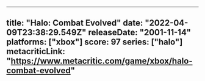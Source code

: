 
---
title: "Halo: Combat Evolved"
date: "2022-04-09T23:38:29.549Z"
releaseDate: "2001-11-14"
platforms: ["xbox"]
score: 97
series: ["halo"]
metacriticLink: "https://www.metacritic.com/game/xbox/halo-combat-evolved"
---
